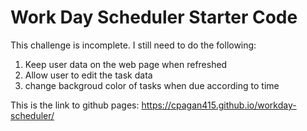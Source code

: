 # Work Day Scheduler Starter Code



This challenge is incomplete. 
I still need to do the following:

1. Keep user data on the web page when refreshed 
2. Allow user to edit the task data 
3. change backgroud color of tasks when due according to time


This is the link to github pages: https://cpagan415.github.io/workday-scheduler/

